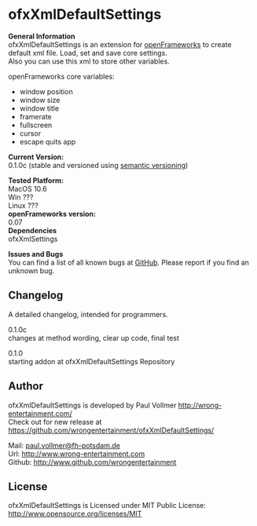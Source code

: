 # ofxXmlDefaultSettings


**General Information**  
ofxXmlDefaultSettings is an extension for [openFrameworks](http://www.openframeworks.cc/) to create default xml file. Load, set and save core settings.  
Also you can use this xml to store other variables.  

openFrameworks core variables:  
- window position  
- window size  
- window title  
- framerate  
- fullscreen  
- cursor  
- escape quits app  
  
**Current Version:**  
0.1.0c (stable and versioned using [semantic versioning](http://semver.org/))   
  
**Tested Platform:**  
MacOS 10.6   
Win ???  
Linux ???  
**openFrameworks version:**  
0.07  
**Dependencies**  
ofxXmlSettings  

**Issues and Bugs**  
You can find a list of all known bugs at [GitHub](https://github.com/wrongentertainment/ofxXmlDefaulSettings/issues). Please report if you find an unknown bug.  


## Changelog  
A detailed changelog, intended for programmers.  
  
0.1.0c  
changes at method wording, clear up code, final test  
  
0.1.0  
starting addon at ofxXmlDefaultSettings Repository  
  
  
## Author  
ofxXmlDefaultSettings is developed by Paul Vollmer http://wrong-entertainment.com/  
Check out for new release at https://github.com/wrongentertainment/ofxXmlDefaultSettings/  
  
Mail: paul.vollmer@fh-potsdam.de  
Url: http://www.wrong-entertainment.com  
Github: http://www.github.com/wrongentertainment  


## License 
ofxXmlDefaultSettings is Licensed under MIT Public License: http://www.opensource.org/licenses/MIT